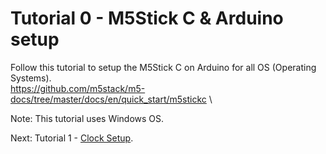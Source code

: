 # Tutorial 0 - M5Stick C & Arduino setup

Follow this tutorial to setup the M5Stick C on Arduino for all OS (Operating Systems).\
https://github.com/m5stack/m5-docs/tree/master/docs/en/quick_start/m5stickc \

Note: This tutorial uses Windows OS.

Next: Tutorial 1 - [Clock Setup](https://github.com/kempisabelmaddie/IoT_PolyU/blob/main/smartwatch/pill_alarm_program/Tutorial/Tutorial1.md).
